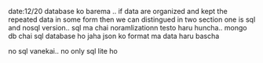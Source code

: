date:12/20
database ko barema ..
if data are organized and kept the repeated data in some form then we can distingued in two section one is sql and nosql version..
sql ma chai noramlizationn testo haru huncha.. mongo db chai sql database ho jaha json ko format ma data haru bascha

no sql vanekai.. no only sql lite ho
